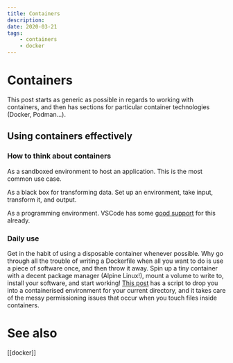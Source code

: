```yaml
---
title: Containers
description:
date: 2020-03-21
tags:
    - containers
	- docker
---
```


# Containers
This post starts as generic as possible in regards to working with containers, and then has sections for particular container technologies (Docker, Podman...).

## Using containers effectively

### How to think about containers

As a sandboxed environment to host an application. This is the most common use case.

As a black box for transforming data. Set up an environment, take input, transform it, and output.

As a programming environment. VSCode has some [good support](https://code.visualstudio.com/docs/remote/containers) for this already.

### Daily use

Get in the habit of using a disposable container whenever possible. Why go through all the trouble of writing a Dockerfile when all you want to do is use a piece of software once, and then throw it away. Spin up a tiny container with a decent package manager (Alpine Linux!), mount a volume to write to, install your software, and start working! [This post](https://news.ycombinator.com/item?id=23275315) has a script to drop you into a containerised environment for your current directory, and it takes care of the messy permissioning issues that occur when you touch files inside containers.

# See also

[[docker]]